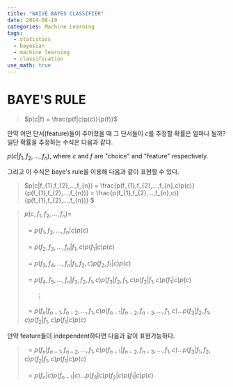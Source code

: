 ```yaml
---
title: "NAIVE BAYES CLASSIFIER"
date: 2019-08-19
categories: Machine Learning
tags:
  - statistics
  - bayesian
  - machine learning
  - classification
use_math: true
---
```


# BAYE'S RULE

> $p(c|f) = \frac{p(f|c)p(c)}{p(f)}$

만약 어떤 단서(feature)들이 주어졌을 때 그 단서들이 $c$를 추정할 확률은 얼마나 될까? 일단 확률을 추정하는 수식은 다음과 같다.

$p(c|f_{1},f_{2},...,f_{n})$, where $c$ and $f$ are "choice" and "feature" respectively.

그리고 이 수식은 baye's rule을 이용해 다음과 같이 표현할 수 있다.

> $p(c|f_{1},f_{2},...,f_{n}) = \frac{p(f_{1},f_{2},...,f_{n},c)p(c)}{p(f_{1},f_{2},...,f_{n})} = \frac{p(f_{1},f_{2},...,f_{n},c)}{p(f_{1},f_{2},...,f_{n})} $


>$p(c,f_{1},f_{2},...,f_{n}) =$<br><br>
$\ = p(f_{1},f_{2},...,f_{n}|c)p(c)$<br><br>
$\ = p(f_{2},f_{3},...,f_{n}|f_{1},c)p(f_{1}|c)p(c)$<br><br>
$\ = p(f_{3},f_{4},...,f_{n}|f_{1},f_{2},c)p(f_{2},f_{1}|c)p(c)$<br><br>
$\ = p(f_{4},f_{5},...,f_{n}|f_{3},f_{2},f_{1},c)p(f_{3}|f_{2},f_{1},c)p(f_{2}|f_{1},c)p(f_{1}|c)p(c)$<br><br>
$\ \ \ \ \ \ \ \vdots$<br><br>
$\ = p(f_{n}|f_{n-1},f_{n-2},...,f_{1},c)p(f_{n-1}|f_{n-2},f_{n-3},...,f_{1},c)...p(f_{3}|f_{2},f_{1},c)p(f_{2}|f_{1},c)p(f_{1}|c)p(c)$<br>

만약 feature들이 independent하다면 다음과 같이 표현가능하다.

>$\ = p(f_{n}|f_{n-1},f_{n-2},...,f_{1},c)p(f_{n-1}|f_{n-2},f_{n-3},...,f_{1},c)...p(f_{3}|f_{1},f_{2},c)p(f_{2}|f_{1},c)p(f_{1}|c)p(c)$<br><br>
$\ = p(f_{n}|c)p(f_{n-1}|c)...p(f_{3}|c)p(f_{2}|c)p(f_{1}|c)p(c)$
